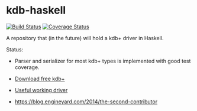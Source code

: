 kdb-haskell
===========

[![Build Status](https://travis-ci.org/jkozlowski/kdb-haskell.svg?branch=master)](https://travis-ci.org/jkozlowski/kdb-haskell)
[![Coverage Status](https://coveralls.io/repos/jkozlowski/kdb-haskell/badge.png)](https://coveralls.io/r/jkozlowski/kdb-haskell)

A repository that (in the future) will hold a kdb+ driver in Haskell.

Status:
* Parser and serializer for most kdb+ types is implemented with good test coverage.

* [Download free kdb+](http://kx.com/software-download.php)
* [Useful working driver](http://code.kx.com/wsvn/code/contrib/sagrawal/kx/haskell/kx.hs)
* https://blog.engineyard.com/2014/the-second-contributor
